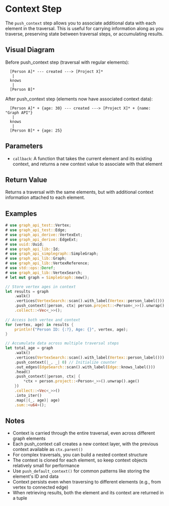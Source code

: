 # Context Step

The `push_context` step allows you to associate additional data with each element in the traversal. This is useful for carrying information along as you traverse, preserving state between traversal steps, or accumulating results.

## Visual Diagram

Before push_context step (traversal with regular elements):
```text
  [Person A]* --- created ---> [Project X]*  
   |
  knows
   |
  [Person B]*
```

After push_context step (elements now have associated context data):
```text
  [Person A]* + {age: 30} --- created ---> [Project X]* + {name: "Graph API"}
   |
  knows
   |
  [Person B]* + {age: 25}
```

## Parameters

- `callback`: A function that takes the current element and its existing context, and returns a new context value to associate with that element

## Return Value

Returns a traversal with the same elements, but with additional context information attached to each element.

## Examples

```rust
# use graph_api_test::Vertex;
# use graph_api_test::Edge;
# use graph_api_derive::VertexExt;
# use graph_api_derive::EdgeExt;
# use uuid::Uuid;
# use graph_api_lib::Id;
# use graph_api_simplegraph::SimpleGraph;
# use graph_api_lib::Graph;
# use graph_api_lib::VertexReference;
# use std::ops::Deref;
# use graph_api_lib::VertexSearch;
# let mut graph = SimpleGraph::new();

// Store vertex ages in context
let results = graph
    .walk()
    .vertices(VertexSearch::scan().with_label(Vertex::person_label()))
    .push_context(|person, ctx| person.project::<Person<_>>().unwrap().age())
    .collect::<Vec<_>>();
    
// Access both vertex and context
for (vertex, age) in results {
    println!("Person ID: {:?}, Age: {}", vertex, age);
}

// Accumulate data across multiple traversal steps
let total_age = graph
    .walk()
    .vertices(VertexSearch::scan().with_label(Vertex::person_label()))
    .push_context(|_, _| 0) // Initialize counter
    .out_edges(EdgeSearch::scan().with_label(Edge::knows_label()))
    .head()
    .push_context(|person, ctx| {
        *ctx + person.project::<Person<_>>().unwrap().age()
    })
    .collect::<Vec<_>>()
    .into_iter()
    .map(|(_, age)| age)
    .sum::<u64>();
```

## Notes

- Context is carried through the entire traversal, even across different graph elements
- Each push_context call creates a new context layer, with the previous context available as `ctx.parent()`
- For complex traversals, you can build a nested context structure
- The context is cloned for each element, so keep context objects relatively small for performance
- Use `push_default_context()` for common patterns like storing the element's ID and data
- Context persists even when traversing to different elements (e.g., from vertex to connected edge)
- When retrieving results, both the element and its context are returned in a tuple